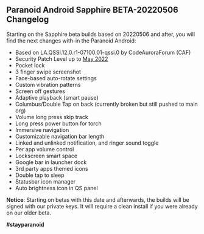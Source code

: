 ## Paranoid Android Sapphire BETA-20220506 Changelog

Starting on the Sapphire beta builds based on 20220506 and after, you will find the next changes with-in the Paranoid Android:

+  Based on LA.QSSI.12.0.r1-07100.01-qssi.0 by CodeAuroraForum (CAF)
+  Security Patch Level up to [May 2022](https://source.android.com/security/bulletin/2021-05-01)
+  Pocket lock
+  3 finger swipe screenshot
+  Face-based auto-rotate settings
+  Custom vibration patterns
+  Screen off gestures
+  Adaptive playback (smart pause)
+  Columbus/Double Tap on back (currently broken but still pushed to main org)
+  Volume long press skip track
+  Long press power button for torch
+  Immersive navigation
+  Customizable navigation bar length
+  Linked and unlinked notification, and ringer sound toggle
+  Per app volume control
+  Lockscreen smart space
+  Google bar in launcher dock
+  3rd party apps themed icons
+  Double tap to sleep
+  Statusbar icon manager
+  Auto brightness icon in QS panel

**Notice**: Starting on betas with this date and afterwards, the builds will be signed with our private keys.
It will require a clean install if you were already on our older beta.

**#stayparanoid**

